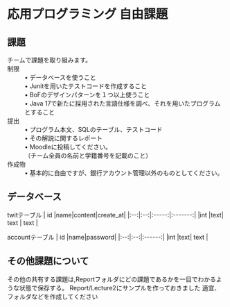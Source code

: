 # 応用プログラミング 自由課題

## 課題
<dl>
<dt>チームで課題を取り組みます。</dt>

<dt>制限</dt>
<dd>• データベースを使うこと</dd>
<dd>• Junitを用いたテストコードを作成すること</dd>
<dd>• BoFのデザインパターンを１つ以上使うこと</dd>
<dd>• Java 17で新たに採用された言語仕様を調べ、それを用いたプログラムとすること</dd>

<dt>提出</dt>
<dd>• プログラム本文、SQLのテーブル、テストコード</dd>
<dd>• その解説に関するレポート</dd>
<dd>• Moodleに投稿してください。</dd>
<dd>（チーム全員の名前と学籍番号を記載のこと）</dd>

<dt>作成物</dt>
<dd>• 基本的に自由ですが、銀行アカウント管理以外のものとしてください。</dd>
</dl>

## データベース
twitテーブル
| id |name|content|create_at|
|:--:|:--:|:-----:|:-------:|
|int |text| text  |   text  |

accountテーブル
| id |name|password|
|:--:|:--:|:------:|
|int |text| text  |   

## その他課題について
その他の共有する課題は,Reportフォルダにどの課題であるかを一目でわかるような状態で保存する。
Report/Lecture2にサンプルを作っておきました
適宜、フォルダなどを作成してください
